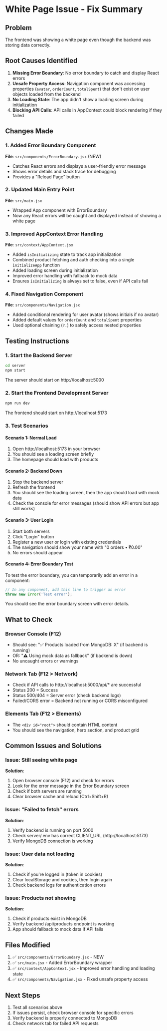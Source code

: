 # White Page Issue - Fix Summary

## Problem
The frontend was showing a white page even though the backend was storing data correctly.

## Root Causes Identified

1. **Missing Error Boundary**: No error boundary to catch and display React errors
2. **Unsafe Property Access**: Navigation component was accessing properties (`avatar`, `orderCount`, `totalSpent`) that don't exist on user objects loaded from the backend
3. **No Loading State**: The app didn't show a loading screen during initialization
4. **Blocking API Calls**: API calls in AppContext could block rendering if they failed

## Changes Made

### 1. Added Error Boundary Component
**File**: `src/components/ErrorBoundary.jsx` (NEW)
- Catches React errors and displays a user-friendly error message
- Shows error details and stack trace for debugging
- Provides a "Reload Page" button

### 2. Updated Main Entry Point
**File**: `src/main.jsx`
- Wrapped App component with ErrorBoundary
- Now any React errors will be caught and displayed instead of showing a white page

### 3. Improved AppContext Error Handling
**File**: `src/context/AppContext.jsx`
- Added `isInitializing` state to track app initialization
- Combined product fetching and auth checking into a single `initializeApp` function
- Added loading screen during initialization
- Improved error handling with fallback to mock data
- Ensures `isInitializing` is always set to false, even if API calls fail

### 4. Fixed Navigation Component
**File**: `src/components/Navigation.jsx`
- Added conditional rendering for user avatar (shows initials if no avatar)
- Added default values for `orderCount` and `totalSpent` properties
- Used optional chaining (`?.`) to safely access nested properties

## Testing Instructions

### 1. Start the Backend Server
```bash
cd server
npm start
```
The server should start on http://localhost:5000

### 2. Start the Frontend Development Server
```bash
npm run dev
```
The frontend should start on http://localhost:5173

### 3. Test Scenarios

#### Scenario 1: Normal Load
1. Open http://localhost:5173 in your browser
2. You should see a loading screen briefly
3. The homepage should load with products

#### Scenario 2: Backend Down
1. Stop the backend server
2. Refresh the frontend
3. You should see the loading screen, then the app should load with mock data
4. Check the console for error messages (should show API errors but app still works)

#### Scenario 3: User Login
1. Start both servers
2. Click "Login" button
3. Register a new user or login with existing credentials
4. The navigation should show your name with "0 orders • ₹0.00"
5. No errors should appear

#### Scenario 4: Error Boundary Test
To test the error boundary, you can temporarily add an error in a component:
```jsx
// In any component, add this line to trigger an error
throw new Error('Test error');
```
You should see the error boundary screen with error details.

## What to Check

### Browser Console (F12)
- Should see: "✅ Products loaded from MongoDB: X" (if backend is running)
- OR: "⚠️ Using mock data as fallback" (if backend is down)
- No uncaught errors or warnings

### Network Tab (F12 > Network)
- Check if API calls to http://localhost:5000/api/* are successful
- Status 200 = Success
- Status 500/404 = Server error (check backend logs)
- Failed/CORS error = Backend not running or CORS misconfigured

### Elements Tab (F12 > Elements)
- The `<div id="root">` should contain HTML content
- You should see the navigation, hero section, and product grid

## Common Issues and Solutions

### Issue: Still seeing white page
**Solution**: 
1. Open browser console (F12) and check for errors
2. Look for the error message in the Error Boundary screen
3. Check if both servers are running
4. Clear browser cache and reload (Ctrl+Shift+R)

### Issue: "Failed to fetch" errors
**Solution**:
1. Verify backend is running on port 5000
2. Check server/.env has correct CLIENT_URL (http://localhost:5173)
3. Verify MongoDB connection is working

### Issue: User data not loading
**Solution**:
1. Check if you're logged in (token in cookies)
2. Clear localStorage and cookies, then login again
3. Check backend logs for authentication errors

### Issue: Products not showing
**Solution**:
1. Check if products exist in MongoDB
2. Verify backend /api/products endpoint is working
3. App should fallback to mock data if API fails

## Files Modified
1. ✅ `src/components/ErrorBoundary.jsx` - NEW
2. ✅ `src/main.jsx` - Added ErrorBoundary wrapper
3. ✅ `src/context/AppContext.jsx` - Improved error handling and loading state
4. ✅ `src/components/Navigation.jsx` - Fixed unsafe property access

## Next Steps
1. Test all scenarios above
2. If issues persist, check browser console for specific errors
3. Verify backend is properly connected to MongoDB
4. Check network tab for failed API requests